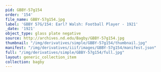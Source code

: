 ```yaml
---
pid: GBBY-57g154
order: '154'
file_name: GBBY-57g154.jpg
label: 'GBBY 57G/154: Earl? Walsh: Football Player - 1921'
_date: '1921'
object_type: glass plate negative
source: http://archives.nd.edu/Bagby/GBBY-57g154.jpg
thumbnail: "/img/derivatives/simple/GBBY-57g154/thumbnail.jpg"
manifest: "/img/derivatives/iiif/images/GBBY-57g154/manifest.json"
full: "/img/derivatives/simple/GBBY-57g154/full.jpg"
layout: generic_collection_item
collection: bagby
---
```

